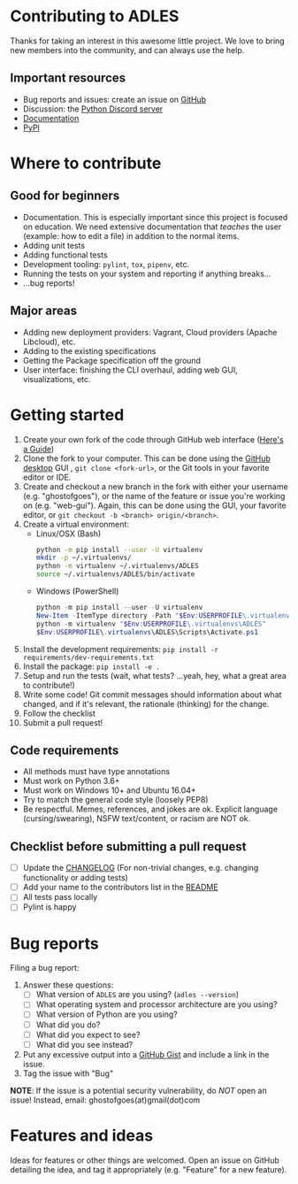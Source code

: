 # Contributing to ADLES

Thanks for taking an interest in this awesome little project. We love
to bring new members into the community, and can always use the help.

## Important resources
* Bug reports and issues: create an issue on [GitHub](https://github.com/GhostofGoes/ADLES/issues)
* Discussion: the [Python Discord server](https://discord.gg/python)
* [Documentation](https://adles.readthedocs.io/en/latest/)
* [PyPI](https://pypi.org/project/ADLES/)

# Where to contribute

## Good for beginners
* Documentation. This is especially important since this project is
focused on education. We need extensive documentation that *teaches*
the user (example: how to edit a file) in addition to the normal items.
* Adding unit tests
* Adding functional tests
* Development tooling: `pylint`, `tox`, `pipenv`, etc.
* Running the tests on your system and reporting if anything breaks...
* ...bug reports!

## Major areas
* Adding new deployment providers: Vagrant, Cloud providers (Apache Libcloud), etc.
* Adding to the existing specifications
* Getting the Package specification off the ground
* User interface: finishing the CLI overhaul, adding web GUI, visualizations, etc.

# Getting started
1. Create your own fork of the code through GitHub web interface ([Here's a Guide](https://gist.github.com/Chaser324/ce0505fbed06b947d962))
2. Clone the fork to your computer. This can be done using the
[GitHub desktop](https://desktop.github.com/) GUI , `git clone <fork-url>`,
or the Git tools in your favorite editor or IDE.
3. Create and checkout a new branch in the fork with either your username (e.g. "ghostofgoes"),
or the name of the feature or issue you're working on (e.g. "web-gui").
Again, this can be done using the GUI, your favorite editor, or `git checkout -b <branch> origin/<branch>`.
4. Create a virtual environment:
    * Linux/OSX (Bash)
        ```bash
        python -m pip install --user -U virtualenv
        mkdir -p ~/.virtualenvs/
        python -m virtualenv ~/.virtualenvs/ADLES
        source ~/.virtualenvs/ADLES/bin/activate
        ```
    * Windows (PowerShell)
        ```powershell
        python -m pip install --user -U virtualenv
        New-Item -ItemType directory -Path "$Env:USERPROFILE\.virtualenvs"
        python -m virtualenv "$Env:USERPROFILE\.virtualenvs\ADLES"
        $Env:USERPROFILE\.virtualenvs\ADLES\Scripts\Activate.ps1
        ```
5. Install the development requirements: `pip install -r requirements/dev-requirements.txt`        
6. Install the package: `pip install -e .`
7. Setup and run the tests (wait, what tests? ...yeah, hey, what a great area to contribute!)
8. Write some code! Git commit messages should information about what changed,
and if it's relevant, the rationale (thinking) for the change.
9. Follow the checklist
10. Submit a pull request!

## Code requirements
* All methods must have type annotations
* Must work on Python 3.6+
* Must work on Windows 10+ and Ubuntu 16.04+
* Try to match the general code style (loosely PEP8)
* Be respectful.
Memes, references, and jokes are ok.
Explicit language (cursing/swearing), NSFW text/content, or racism are NOT ok.

## Checklist before submitting a pull request
* [ ] Update the [CHANGELOG](CHANGELOG.md) (For non-trivial changes, e.g. changing functionality or adding tests)
* [ ] Add your name to the contributors list in the [README](README.md)
* [ ] All tests pass locally
* [ ] Pylint is happy

# Bug reports
Filing a bug report:

1. Answer these questions:
    * [ ] What version of `ADLES` are you using? (`adles --version`)
    * [ ] What operating system and processor architecture are you using?
    * [ ] What version of Python are you using?
    * [ ] What did you do?
    * [ ] What did you expect to see?
    * [ ] What did you see instead?
2. Put any excessive output into a [GitHub Gist](https://gist.github.com/) and include a link in the issue.
3. Tag the issue with "Bug"

**NOTE**: If the issue is a potential security vulnerability, do *NOT* open an issue!
Instead, email: ghostofgoes(at)gmail(dot)com

# Features and ideas
Ideas for features or other things are welcomed. Open an issue on GitHub
detailing the idea, and tag it appropriately (e.g. "Feature" for a new feature).
